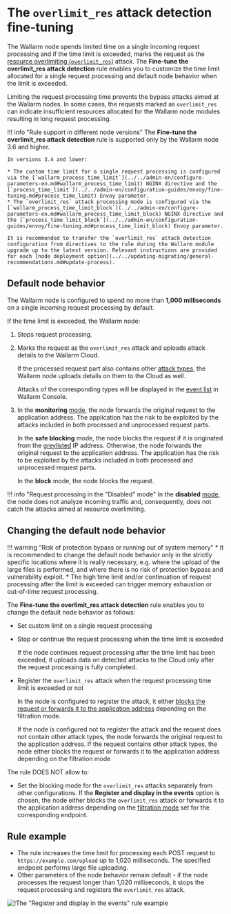 # The `overlimit_res` attack detection fine‑tuning

The Wallarm node spends limited time on a single incoming request processing and if the time limit is exceeded, marks the request as the [resource overlimiting (`overlimit_res`)](../../attacks-vulns-list.md#overlimiting-of-computational-resources) attack. The **Fine-tune the overlimit_res attack detection** rule enables you to customize the time limit allocated for a single request processing and default node behavior when the limit is exceeded.

Limiting the request processing time prevents the bypass attacks aimed at the Wallarm nodes. In some cases, the requests marked as `overlimit_res` can indicate insufficient resources allocated for the Wallarm node modules resulting in long request processing.

!!! info "Rule support in different node versions"
    The **Fine-tune the overlimit_res attack detection** rule is supported only by the Wallarm node 3.6 and higher.

    In versions 3.4 and lower:

    * The custom time limit for a single request processing is configured via the [`wallarm_process_time_limit`](../../admin-en/configure-parameters-en.md#wallarm_process_time_limit) NGINX directive and the [`process_time_limit`](../../admin-en/configuration-guides/envoy/fine-tuning.md#process_time_limit) Envoy parameter.
    * The `overlimit_res` attack processing mode is configured via the [`wallarm_process_time_limit_block`](../../admin-en/configure-parameters-en.md#wallarm_process_time_limit_block) NGINX directive and the [`process_time_limit_block`](../../admin-en/configuration-guides/envoy/fine-tuning.md#process_time_limit_block) Envoy parameter.

    It is recommended to transfer the `overlimit_res` attack detection configuration from directives to the rule during the Wallarm module upgrade up to the latest version. Relevant instructions are provided for each [node deployment option](../../updating-migrating/general-recommendations.md#update-process).

## Default node behavior

The Wallarm node is configured to spend no more than **1,000 milliseconds** on a single incoming request processing by default.

If the time limit is exceeded, the Wallarm node:

1. Stops request processing.
1. Marks the request as the `overlimit_res` attack and uploads attack details to the Wallarm Cloud.

    If the processed request part also contains other [attack types](../../attacks-vulns-list.md), the Wallarm node uploads details on them to the Cloud as well.

    Attacks of the corresponding types will be displayed in the [event list](../events/check-attack.md) in Wallarm Console.
1. <a name="request-blocking"></a>In the **monitoring** [mode](../../admin-en/configure-wallarm-mode.md), the node forwards the original request to the application address. The application has the risk to be exploited by the attacks included in both processed and unprocessed request parts.

    In the **safe blocking** mode, the node blocks the request if it is originated from the [greylisted](../ip-lists/greylist.md) IP address. Otherwise, the node forwards the original request to the application address. The application has the risk to be exploited by the attacks included in both processed and unprocessed request parts.

    In the **block** mode, the node blocks the request.

!!! info "Request processing in the "Disabled" mode"
    In the **disabled** [mode](../../admin-en/configure-wallarm-mode.md), the node does not analyze incoming traffic and, consequently, does not catch the attacks aimed at resource overlimiting.

## Changing the default node behavior

!!! warning "Risk of protection bypass or running out of system memory"
    * It is recommended to change the default node behavior only in the strictly specific locations where it is really necessary, e.g. where the upload of the large files is performed, and where there is no risk of protection bypass and vulnerability exploit.
    * The high time limit and/or continuation of request processing after the limit is exceeded can trigger memory exhaustion or out-of-time request processing.

The **Fine-tune the overlimit_res attack detection** rule enables you to change the default node behavior as follows:

* Set custom limit on a single request processing
* Stop or continue the request processing when the time limit is exceeded

    If the node continues request processing after the time limit has been exceeded, it uploads data on detected attacks to the Cloud only after the request processing is fully completed.
* Register the `overlimit_res` attack when the request processing time limit is exceeded or not

    In the node is configured to register the attack, it either [blocks the request or forwards it to the application address](#request-blocking) depending on the filtration mode.

    If the node is configured not to register the attack and the request does not contain other attack types, the node forwards the original request to the application address. If the request contains other attack types, the node either blocks the request or forwards it to the application address depending on the filtration mode

The rule DOES NOT allow to:

* Set the blocking mode for the `overlimit_res` attacks separately from other configurations. If the **Register and display in the events** option is chosen, the node either blocks the `overlimit_res` attack or forwards it to the application address depending on the [filtration mode](../../admin-en/configure-wallarm-mode.md) set for the corresponding endpoint.

## Rule example

* The rule increases the time limit for processing each POST request to `https://example.com/upload` up to 1,020 milliseconds. The specified endpoint performs large file uploading.
* Other parameters of the node behavior remain default - if the node processes the request longer than 1,020 milliseconds, it stops the request processing and registers the `overlimit_res` attack.

![!The "Register and display in the events" rule example](../../images/user-guides/rules/fine-tune-overlimit-detection-example.png)